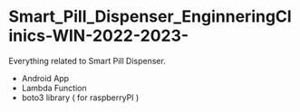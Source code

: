 # Smart_Pill_Dispenser_EnginneringClinics-WIN-2022-2023-
Everything related to Smart Pill Dispenser.


+ Android App
+ Lambda Function 
+ boto3 library ( for raspberryPI )
